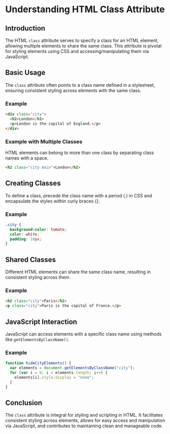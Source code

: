 # Understanding HTML Class Attribute
## Introduction
The HTML `class` attribute serves to specify a class for an HTML element, allowing multiple elements to share the same class. This attribute is pivotal for styling elements using CSS and accessing/manipulating them via JavaScript.
## Basic Usage
The `class` attribute often points to a class name defined in a stylesheet, ensuring consistent styling across elements with the same class.

### Example
```html
<div class="city">
  <h2>London</h2>
  <p>London is the capital of England.</p>
</div>
```

### Example with Multiple Classes
HTML elements can belong to more than one class by separating class names with a space.

```html
<h2 class="city main">London</h2>
```

## Creating Classes
To define a class, precede the class name with a period (.) in CSS and encapsulate the styles within curly braces {}.

### Example
```css
.city {
  background-color: tomato;
  color: white;
  padding: 10px;
}
```

## Shared Classes
Different HTML elements can share the same class name, resulting in consistent styling across them.

### Example
```html
<h2 class="city">Paris</h2>
<p class="city">Paris is the capital of France.</p>
```

## JavaScript Interaction
JavaScript can access elements with a specific class name using methods like `getElementsByClassName()`.

### Example
```javascript
function hideCityElements() {
  var elements = document.getElementsByClassName("city");
  for (var i = 0; i < elements.length; i++) {
    elements[i].style.display = "none";
  }
}
```

## Conclusion
The `class` attribute is integral for styling and scripting in HTML. It facilitates consistent styling across elements, allows for easy access and manipulation via JavaScript, and contributes to maintaining clean and manageable code.
